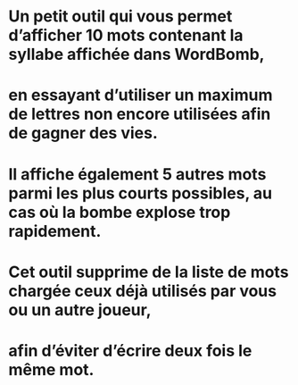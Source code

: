 # Un petit outil qui vous permet d’afficher 10 mots contenant la syllabe affichée dans WordBomb,
# en essayant d’utiliser un maximum de lettres non encore utilisées afin de gagner des vies. 
# Il affiche également 5 autres mots parmi les plus courts possibles, au cas où la bombe explose trop rapidement. 
# Cet outil supprime de la liste de mots chargée ceux déjà utilisés par vous ou un autre joueur,
# afin d’éviter d’écrire deux fois le même mot.
